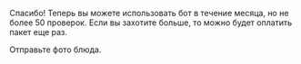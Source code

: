 Спасибо! Теперь вы можете использовать бот в течение месяца, но не более 50 проверок. Если вы захотите больше, то можно
будет оплатить пакет еще раз.

Отправьте фото блюда.

